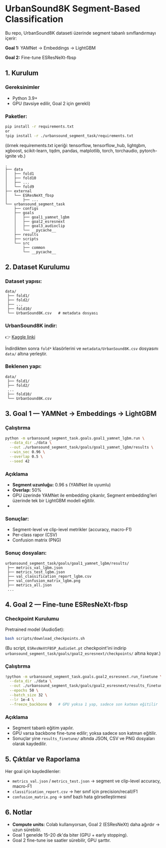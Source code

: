# UrbanSound8K Segment-Based Classification

Bu repo, UrbanSound8K dataseti üzerinde segment tabanlı sınıflandırmayı içerir:

**Goal 1:** YAMNet → Embeddings → LightGBM

**Goal 2:** Fine-tune ESResNeXt-fbsp

## 1. Kurulum

### Gereksinimler

- Python 3.9+
- GPU (tavsiye edilir, Goal 2 için gerekli)

### Paketler:

```bash
pip install -r requirements.txt
or
!pip install -r ./urbansound_segment_task/requirements.txt
```

(örnek requirements.txt içeriği: tensorflow, tensorflow_hub, lightgbm, xgboost, scikit-learn, tqdm, pandas, matplotlib, torch, torchaudio, pytorch-ignite vb.)


```
.
├── data
│   ├── fold1
│   ├── fold10
│   ├── ...
│   └── fold9
├── external
│   └── ESResNeXt_fbsp
│       ├── ...
└── urbansound_segment_task
    ├── configs
    ├── goals
    │   ├── goal1_yamnet_lgbm
    │   ├── goal2_esresnext
    │   ├── goal3_audioclip
    │   └── __pycache__
    ├── results
    ├── scripts
    └── src
        ├── common
        └── __pycache__
```

## 2. Dataset Kurulumu

### Dataset yapısı:

```
data/
 ├── fold1/
 ├── fold2/
 ├── ...
 ├── fold10/
 └── UrbanSound8K.csv   # metadata dosyası
```

### UrbanSound8K indir:

👉 [Kaggle linki](https://www.kaggle.com/datasets/chrisfilo/urbansound8k)

İndirdikten sonra `fold*` klasörlerini ve `metadata/UrbanSound8K.csv` dosyasını `data/` altına yerleştir.

### Beklenen yapı:

```
data/
 ├── fold1/
 ├── fold2/
 ...
 ├── fold10/
 └── UrbanSound8K.csv
```

## 3. Goal 1 — YAMNet → Embeddings → LightGBM

### Çalıştırma

```bash
python -m urbansound_segment_task.goals.goal1_yamnet_lgbm.run \
  --data_dir ./data \
  --out ./urbansound_segment_task/goals/goal1_yamnet_lgbm/results \
  --win_sec 0.96 \
  --overlap 0.5 \
  --seed 42
```

### Açıklama

- **Segment uzunluğu:** 0.96 s (YAMNet ile uyumlu)
- **Overlap:** 50%
- GPU üzerinde YAMNet ile embedding çıkarılır, Segment embedding’leri üzerinde tek bir LightGBM modeli eğitilir.
- 
### Sonuçlar:

- Segment-level ve clip-level metrikler (accuracy, macro-F1)
- Per-class rapor (CSV)
- Confusion matrix (PNG)

### Sonuç dosyaları:

```
urbansound_segment_task/goals/goal1_yamnet_lgbm/results/
 ├── metrics_val_lgbm.json
 ├── metrics_test_lgbm.json
 ├── val_classification_report_lgbm.csv
 ├── val_confusion_matrix_lgbm.png
 ├── metrics_all.json
 ...
```

## 4. Goal 2 — Fine-tune ESResNeXt-fbsp

### Checkpoint Kurulumu

Pretrained model (AudioSet):

```bash
bash scripts/download_checkpoints.sh
```

(Bu script, `ESResNeXtFBSP_AudioSet.pt` checkpoint'ini indirip
`urbansound_segment_task/goals/goal2_esresnext/checkpoints/` altına koyar.)

### Çalıştırma

```bash
!python -m urbansound_segment_task.goals.goal2_esresnext.run_finetune \
  --data_dir ./data \
  --out ./urbansound_segment_task/goals/goal2_esresnext/results_finetune \
  --epochs 50 \
  --batch_size 32 \
  --lr 1e-4 \
  --freeze_backbone 0   # GPU yoksa 1 yap, sadece son katman eğitilir
```

### Açıklama

- Segment tabanlı eğitim yapılır.
- GPU varsa backbone fine-tune edilir; yoksa sadece son katman eğitilir.
- Sonuçlar yine `results_finetune/` altında JSON, CSV ve PNG dosyaları olarak kaydedilir.

## 5. Çıktılar ve Raporlama

Her goal için kaydedilenler:

- `metrics_val.json` / `metrics_test.json` → segment ve clip-level accuracy, macro-F1
- `classification_report.csv` → her sınıf için precision/recall/F1
- `confusion_matrix.png` → sınıf bazlı hata görselleştirmesi

## 6. Notlar

- **Compute units:** Colab kullanıyorsan, Goal 2 (ESResNeXt) daha ağırdır → uzun sürebilir.
- Goal 1 genelde 15–20 dk'da biter (GPU + early stopping).
- Goal 2 fine-tune ise saatler sürebilir, GPU şarttır.
